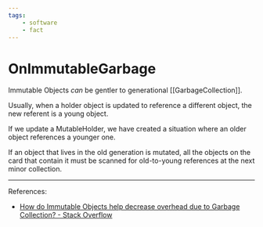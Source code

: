 ```yaml
---
tags:
    - software
    - fact
---
```


# OnImmutableGarbage

Immutable Objects *can* be gentler to generational \[\[GarbageCollection]].

Usually,  when a holder object is updated to reference a different object, the new referent is a young object.

If we update a MutableHolder, we have created a situation where an older object references a younger one.

If an object that lives in the old generation is mutated, all the objects on the card that contain it must be scanned for old-to-young references at the next minor collection.

___

References:

- [How do Immutable Objects help decrease overhead due to Garbage Collection? - Stack Overflow](https://stackoverflow.com/questions/35384393/how-do-immutable-objects-help-decrease-overhead-due-to-garbage-collection)
